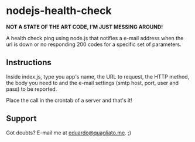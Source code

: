 # nodejs-health-check

**NOT A STATE OF THE ART CODE, I'M JUST MESSING AROUND!**

A health check ping using node.js that notifies a e-mail address when the
url is down or no responding 200 codes for a specific set of parameters.

## Instructions

Inside index.js, type you app's name, the URL to request, the HTTP method,
the body you need to and the e-mail settings (smtp host, port, user and pass)
to be reported.

Place the call in the crontab of a server and that's it!

## Support

Got doubts? E-mail me at [eduardo@quagliato.me](mailto:eduardo@quagliato.me). ;)
